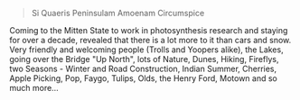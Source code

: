 >Si Quaeris Peninsulam Amoenam Circumspice

Coming to the Mitten State to work in photosynthesis research and staying for over a decade, revealed that there is a lot more to it than cars and snow. Very friendly and welcoming people (Trolls and Yoopers alike), the Lakes, going over the Bridge "Up North", lots of Nature, Dunes, Hiking, Fireflys, two Seasons - Winter and Road Construction, Indian Summer, Cherries, Apple Picking, Pop, Faygo, Tulips, Olds, the Henry Ford, Motown and so much more…
